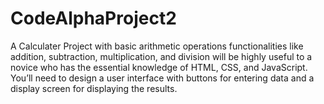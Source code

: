 # CodeAlphaProject2
A Calculater Project with basic arithmetic operations functionalities like addition, subtraction, multiplication, and division will be highly useful to a novice who has the essential knowledge of HTML, CSS, and JavaScript. You’ll need to design a user interface with buttons for entering data and a display screen for displaying the results.
